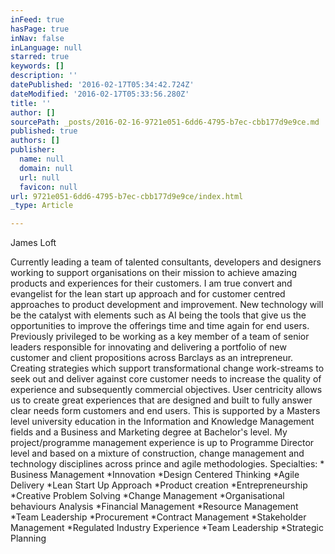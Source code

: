 ```yaml
---
inFeed: true
hasPage: true
inNav: false
inLanguage: null
starred: true
keywords: []
description: ''
datePublished: '2016-02-17T05:34:42.724Z'
dateModified: '2016-02-17T05:33:56.280Z'
title: ''
author: []
sourcePath: _posts/2016-02-16-9721e051-6dd6-4795-b7ec-cbb177d9e9ce.md
published: true
authors: []
publisher:
  name: null
  domain: null
  url: null
  favicon: null
url: 9721e051-6dd6-4795-b7ec-cbb177d9e9ce/index.html
_type: Article

---
```

James Loft

Currently leading a team of talented consultants, developers and designers working to support organisations on their mission to achieve amazing products and experiences for their customers.
I am true convert and evangelist for the lean start up approach and for customer centred approaches to product development and improvement. New technology will be the catalyst with elements such as AI being the tools that give us the opportunities to improve the offerings time and time again for end users.
Previously privileged to be working as a key member of a team of senior leaders responsible for innovating and delivering a portfolio of new customer and client propositions across Barclays as an intrepreneur. 
Creating strategies which support transformational change work-streams to seek out and deliver against core customer needs to increase the quality of experience and subsequently commercial objectives. User centricity allows us to create great experiences that are designed and built to fully answer clear needs form customers and end users.
This is supported by a Masters level university education in the Information and Knowledge Management fields and a Business and Marketing degree at Bachelor's level. My project/programme management experience is up to Programme Director level and based on a mixture of construction, change management and technology disciplines across prince and agile methodologies.
Specialties: 
\* Business Management \*Innovation \*Design Centered Thinking
\*Agile Delivery \*Lean Start Up Approach \*Product creation
\*Entrepreneurship \*Creative Problem Solving \*Change Management
\*Organisational behaviours Analysis \*Financial Management \*Resource Management
\*Team Leadership \*Procurement \*Contract Management
\*Stakeholder Management \*Regulated Industry Experience \*Team Leadership
\*Strategic Planning